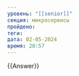 ```yaml
---
уровень: "[[senior]]"
секция: микросервисы
пройдено: 
теги: 
дата: 02-05-2024
время: 20:57
---
```



{{Answer}}